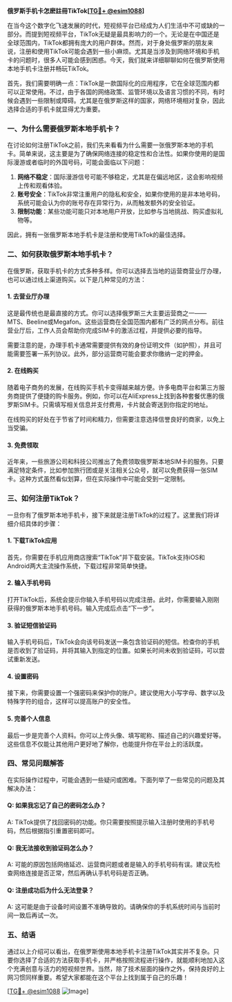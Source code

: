 **俄罗斯手机卡怎麽註冊TikTok[[TG💪+ @esim1088](https://t.me/s/esim1088)]**

在当今这个数字化飞速发展的时代，短视频平台已经成为人们生活中不可或缺的一部分。而提到短视频平台，TikTok无疑是最具影响力的一个。无论是在中国还是全球范围内，TikTok都拥有庞大的用户群体。然而，对于身处俄罗斯的朋友来说，注册和使用TikTok可能会遇到一些小麻烦。尤其是当涉及到网络环境和手机卡的问题时，很多人可能会感到困惑。今天，我们就来详细聊聊如何在俄罗斯使用本地手机卡注册并畅玩TikTok。

首先，我们需要明确一点：TikTok是一款国际化的应用程序，它在全球范围内都可以正常使用。不过，由于各国的网络政策、监管环境以及语言习惯的不同，有时候会遇到一些限制或障碍。尤其是在俄罗斯这样的国家，网络环境相对复杂，因此选择合适的手机卡就显得尤为重要。

### 一、为什么需要俄罗斯本地手机卡？

在讨论如何注册TikTok之前，我们先来看看为什么需要一张俄罗斯本地的手机卡。简单来说，这主要是为了确保网络连接的稳定性和合法性。如果你使用的是国际漫游或者临时的外国号码，可能会面临以下问题：

1. **网络不稳定**：国际漫游信号可能不够稳定，尤其是在偏远地区，这会影响视频上传和观看体验。
2. **账号安全**：TikTok非常注重用户的隐私和安全，如果你使用的是非本地号码，系统可能会认为你的账号存在异常行为，从而触发额外的安全验证。
3. **限制功能**：某些功能可能只对本地用户开放，比如参与当地挑战、购买虚拟礼物等。

因此，拥有一张俄罗斯本地手机卡是注册和使用TikTok的最佳选择。

### 二、如何获取俄罗斯本地手机卡？

在俄罗斯，获取手机卡的方式多种多样。你可以选择去当地的运营商营业厅办理，也可以通过线上渠道购买。以下是几种常见的方法：

#### 1. 去营业厅办理

这是最传统也是最直接的方式。你可以选择俄罗斯三大主要运营商之一——MTS、Beeline或Megafon。这些运营商在全国范围内都有广泛的网点分布。前往营业厅后，工作人员会帮助你完成SIM卡的激活过程，并提供必要的指导。

需要注意的是，办理手机卡通常需要提供有效的身份证明文件（如护照），并且可能需要签署一系列协议。此外，部分运营商可能会要求你缴纳一定的押金。

#### 2. 在线购买

随着电子商务的发展，在线购买手机卡变得越来越方便。许多电商平台和第三方服务商提供了便捷的购卡服务。例如，你可以在AliExpress上找到各种套餐优惠的俄罗斯SIM卡。只需填写相关信息并支付费用，卡片就会寄送到你指定的地址。

在线购买的好处在于节省了时间和精力，但需要注意选择信誉良好的商家，以免上当受骗。

#### 3. 免费领取

近年来，一些旅游公司和科技公司推出了免费领取俄罗斯本地SIM卡的服务。只要满足特定条件，比如参加旅行团或是关注相关公众号，就可以免费获得一张SIM卡。这种方式虽然看似划算，但在实际操作中可能会受到一定限制。

### 三、如何注册TikTok？

一旦你有了俄罗斯本地手机卡，接下来就是注册TikTok的过程了。这里我们将详细介绍具体的步骤：

#### 1. 下载TikTok应用

首先，你需要在手机应用商店搜索“TikTok”并下载安装。TikTok支持iOS和Android两大主流操作系统，下载过程非常简单快捷。

#### 2. 输入手机号码

打开TikTok后，系统会提示你输入手机号码以完成注册。此时，你需要输入刚刚获得的俄罗斯本地手机号码。输入完成后点击“下一步”。

#### 3. 验证短信验证码

输入手机号码后，TikTok会向该号码发送一条包含验证码的短信。检查你的手机是否收到了验证码，并将其输入到指定的位置。如果长时间未收到验证码，可以尝试重新发送。

#### 4. 设置密码

接下来，你需要设置一个强密码来保护你的账户。建议使用大小写字母、数字以及特殊字符的组合，这样可以提高账户的安全性。

#### 5. 完善个人信息

最后一步是完善个人资料。你可以上传头像、填写昵称、描述自己的兴趣爱好等。这些信息不仅能让其他用户更好地了解你，也能提升你在平台上的活跃度。

### 四、常见问题解答

在实际操作过程中，可能会遇到一些疑问或困难。下面列举了一些常见的问题及其解决办法：

#### Q: 如果我忘记了自己的密码怎么办？
A: TikTok提供了找回密码的功能。你只需要按照提示输入注册时使用的手机号码，然后根据指引重置密码即可。

#### Q: 我无法接收到验证码怎么办？
A: 可能的原因包括网络延迟、运营商问题或者是输入的手机号码有误。建议先检查网络连接是否正常，然后再确认手机号码是否正确。

#### Q: 注册成功后为什么无法登录？
A: 这可能是由于设备时间设置不准确导致的。请确保你的手机系统时间与当前时间一致后再试一次。

### 五、结语

通过以上介绍可以看出，在俄罗斯使用本地手机卡注册TikTok其实并不复杂。只要你选择了合适的方法获取手机卡，并严格按照流程进行操作，就能顺利地加入这个充满创意与活力的短视频世界。当然，除了技术层面的操作之外，保持良好的上网习惯同样重要。希望大家都能在这个平台上找到属于自己的乐趣！

[[TG💪+ @esim1088](https://t.me/s/esim1088) ![Image](https://i.postimg.cc/4NQfJmqS/Snipaste-2025-05-13-00-14-12.png)]
